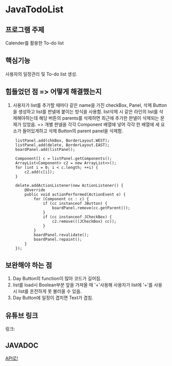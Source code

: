 # JavaTodoList
## 프로그램 주제
Calender를 활용한 To-do list
## 핵심기능
사용자의 일정관리 및 To-do list 생성.
## 힘들었던 점 => 어떻게 해결했는지
1. 사용자가 list를 추가할 때마다 같은 name을 가진 checkBox, Panel, 삭제 Button을 생성하고 list를 판넬에 붙이는 방식을 사용함.
   list삭제 시 같은 라인의 list를 삭제해야하는데 해당 버튼의 parents를 삭제하면 최근에 추가한 판넬이 삭제되는 문제가 있었음.
   => 개별 판넬을 각각 Component 배열에 넣어 각각 한 배열에 세 요소가 들어있게하고 삭제 Button의 parent panel을 삭제함.
   
		listPanel.add(chkBox, BorderLayout.WEST);
		listPanel.add(delete, BorderLayout.EAST);
		boardPanel.add(listPanel);

		Component[] c = listPanel.getComponents();
		ArrayList<Component> c2 = new ArrayList<>();
		for (int i = 0; i < c.length; ++i) {
			c2.add(c[i]);
		}

		delete.addActionListener(new ActionListener() {
			@Override
			public void actionPerformed(ActionEvent e) {
				for (Component cc : c) {
					if (cc instanceof JButton) {
						boardPanel.remove(cc.getParent());
					}
					if (cc instanceof JCheckBox) {
						c2.remove(((JCheckBox) cc));
					}
				}
				boardPanel.revalidate();
				boardPanel.repaint();
			}
		});


## 보완해야 하는 점
1. Day Button의 function이 많아 코드가 길어짐.
2. list를 load시 Boolean부분 앞을 가져올 때 '+'사용해 사용자가 list에 '+'를 사용 시 list를 온전하게 못 불러올 수 있음.
3. Day Button에 일정이 겹치면 Text가 겹침. 

## 유튜브 링크
링크:
## JAVADOC
[API로!](https://github.com/gyull1box/JavaTodoList/blob/main/Personal_pro/doc/index.html)
